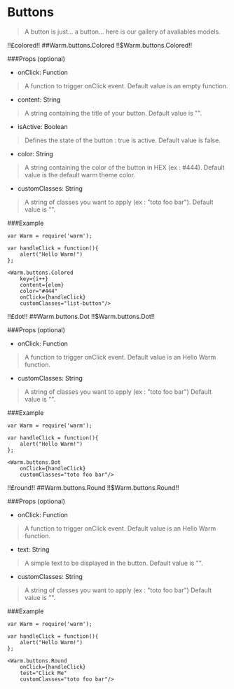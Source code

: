 # Buttons
> A button is just... a button... here is our gallery of avaliables models.

!!£colored!!
##Warm.buttons.Colored !!$Warm.buttons.Colored!!

###Props (optional)
- onClick: Function

> A function to trigger onClick event.
> Default value is an empty function.

- content: String

> A string containing the title of your button.
> Default value is "".

- isActive: Boolean

> Defines the state of the button : true is active.
> Default value is false.

- color: String

> A string containing the color of the button in HEX (ex : #444).
> Default value is the default warm theme color.

- customClasses: String

> A string of classes you want to apply (ex : "toto foo bar").
> Default value is "".

###Example

```
var Warm = require('warm');

var handleClick = function(){
    alert("Hello Warm!")
};

<Warm.buttons.Colored
    key={i++}
    content={elem}
    color="#444"
    onClick={handleClick}
    customClasses="list-button"/>
```


!!£dot!!
##Warm.buttons.Dot !!$Warm.buttons.Dot!!

###Props (optional)
- onClick: Function

> A function to trigger onClick event.
> Default value is an Hello Warm function.

- customClasses: String

> A string of classes you want to apply (ex : "toto foo bar")
> Default value is "".

###Example

```
var Warm = require('warm');

var handleClick = function(){
    alert("Hello Warm!")
};

<Warm.buttons.Dot
    onClick={handleClick}
    customClasses="toto foo bar"/>
```


!!£round!!
##Warm.buttons.Round !!$Warm.buttons.Round!!

###Props (optional)
- onClick: Function

> A function to trigger onClick event.
> Default value is an Hello Warm function.

- text: String

> A simple text to be displayed in the button.
> Default value is "".

- customClasses: String

> A string of classes you want to apply (ex : "toto foo bar")
> Default value is "".

###Example

```
var Warm = require('warm');

var handleClick = function(){
    alert("Hello Warm!")
};

<Warm.buttons.Round
    onClick={handleClick}
    test="Click Me"
    customClasses="toto foo bar"/>
```
